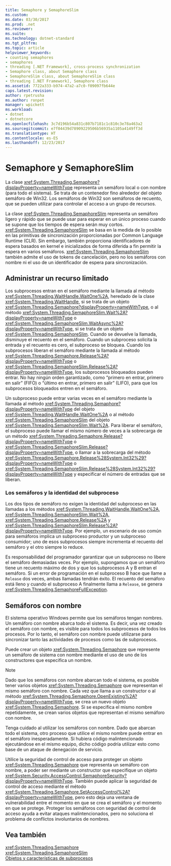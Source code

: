 ```yaml
---
title: Semaphore y SemaphoreSlim
ms.custom: 
ms.date: 03/30/2017
ms.prod: .net
ms.reviewer: 
ms.suite: 
ms.technology: dotnet-standard
ms.tgt_pltfrm: 
ms.topic: article
helpviewer_keywords:
- counting semaphores
- semaphores
- threading [.NET Framework], cross-process synchronization
- Semaphore class, about Semaphore class
- SemaphoreSlim class, about SemaphoreSlim class
- threading [.NET Framework], Semaphore class
ms.assetid: 7722a333-b974-47a2-a7c0-f09097fb644e
caps.latest.revision: 
author: rpetrusha
ms.author: ronpet
manager: wpickett
ms.workload:
- dotnet
- dotnetcore
ms.openlocfilehash: 3c7d196b54a831c807b7181c1c810c3e78a463a2
ms.sourcegitcommit: e7f04439d78909229506b56935a1105a4149ff3d
ms.translationtype: HT
ms.contentlocale: es-ES
ms.lasthandoff: 12/23/2017
---
```

# <a name="semaphore-and-semaphoreslim"></a>Semaphore y SemaphoreSlim
La clase <xref:System.Threading.Semaphore?displayProperty=nameWithType> representa un semáforo local o con nombre (para todo el sistema). Se trata de un contenedor fino alrededor del objeto semáforo de Win32. Los semáforos de Win32 son semáforos de recuento, que se pueden utilizar para controlar el acceso a un grupo de recursos.  
  
 La clase <xref:System.Threading.SemaphoreSlim> representa un semáforo ligero y rápido que se puede usar para esperar en un único proceso cuando se supone que los tiempos de espera serán muy cortos. <xref:System.Threading.SemaphoreSlim> se basa en la medida de lo posible en las primitivas de sincronización proporcionadas por Common Language Runtime (CLR). Sin embargo, también proporciona identificadores de espera basados en kernel e inicializados de forma diferida a fin permitir la espera en varios semáforos. <xref:System.Threading.SemaphoreSlim> también admite el uso de tokens de cancelación, pero no los semáforos con nombre ni el uso de un identificador de espera para sincronización.  
  
## <a name="managing-a-limited-resource"></a>Administrar un recurso limitado  
 Los subprocesos entran en el semáforo mediante la llamada al método <xref:System.Threading.WaitHandle.WaitOne%2A>, heredado de la clase <xref:System.Threading.WaitHandle>, si se trata de un objeto <xref:System.Threading.Semaphore?displayProperty=nameWithType>, o al método <xref:System.Threading.SemaphoreSlim.Wait%2A?displayProperty=nameWithType> o <xref:System.Threading.SemaphoreSlim.WaitAsync%2A?displayProperty=nameWithType>, si se trata de un objeto <xref:System.Threading.SemaphoreSlim>. Cuando se devuelve la llamada, disminuye el recuento en el semáforo. Cuando un subproceso solicita la entrada y el recuento es cero, el subproceso se bloquea. Cuando los subprocesos liberan el semáforo mediante la llamada al método <xref:System.Threading.Semaphore.Release%2A?displayProperty=nameWithType> o <xref:System.Threading.SemaphoreSlim.Release%2A?displayProperty=nameWithType>, los subprocesos bloqueados pueden entrar. No hay ningún orden garantizado, como “primero en entrar, primero en salir” (FIFO) o “último en entrar, primero en salir” (LIFO), para que los subprocesos bloqueados entren en el semáforo.  
  
 Un subproceso puede entrar varias veces en el semáforo mediante la llamada al método <xref:System.Threading.Semaphore?displayProperty=nameWithType> del objeto <xref:System.Threading.WaitHandle.WaitOne%2A> o al método <xref:System.Threading.SemaphoreSlim> del objeto <xref:System.Threading.SemaphoreSlim.Wait%2A>. Para liberar el semáforo, el subproceso puede llamar el mismo número de veces a la sobrecarga de un método <xref:System.Threading.Semaphore.Release?displayProperty=nameWithType> o <xref:System.Threading.SemaphoreSlim.Release?displayProperty=nameWithType>, o llamar a la sobrecarga del método <xref:System.Threading.Semaphore.Release%28System.Int32%29?displayProperty=nameWithType> o <xref:System.Threading.SemaphoreSlim.Release%28System.Int32%29?displayProperty=nameWithType> y especificar el número de entradas que se liberan.  
  
### <a name="semaphores-and-thread-identity"></a>Los semáforos y la identidad del subproceso  
 Los dos tipos de semáforo no exigen la identidad del subproceso en las llamadas a los métodos <xref:System.Threading.WaitHandle.WaitOne%2A>, <xref:System.Threading.SemaphoreSlim.Wait%2A>, <xref:System.Threading.Semaphore.Release%2A> y <xref:System.Threading.SemaphoreSlim.Release%2A?displayProperty=nameWithType>. Por ejemplo, un escenario de uso común para semáforos implica un subproceso productor y un subproceso consumidor; uno de esos subprocesos siempre incrementa el recuento del semáforo y el otro siempre lo reduce.  
  
 Es responsabilidad del programador garantizar que un subproceso no libere el semáforo demasiadas veces. Por ejemplo, supongamos que un semáforo tiene un recuento máximo de dos y que los subprocesos A y B entran el semáforo. Si un error de programación en el subproceso B hace que llame a `Release` dos veces, ambas llamadas tendrán éxito. El recuento del semáforo está lleno y cuando el subproceso A finalmente llama a `Release`, se genera <xref:System.Threading.SemaphoreFullException>.  
  
## <a name="named-semaphores"></a>Semáforos con nombre  
 El sistema operativo Windows permite que los semáforos tengan nombres. Un semáforo con nombre abarca todo el sistema. Es decir, una vez creado el semáforo con nombre, es visible para todos los subprocesos de todos los procesos. Por lo tanto, el semáforo con nombre puede utilizarse para sincronizar tanto las actividades de procesos como las de subprocesos.  
  
 Puede crear un objeto <xref:System.Threading.Semaphore> que represente un semáforo de sistema con nombre mediante el uso de uno de los constructores que especifica un nombre.  
  
> [!NOTE]
>  Dado que los semáforos con nombre abarcan todo el sistema, es posible tener varios objetos <xref:System.Threading.Semaphore> que representan el mismo semáforo con nombre. Cada vez que llama a un constructor o al método <xref:System.Threading.Semaphore.OpenExisting%2A?displayProperty=nameWithType>, se crea un nuevo objeto <xref:System.Threading.Semaphore>. Si se especifica el mismo nombre repetidamente, se crean varios objetos que representan el mismo semáforo con nombre.  
  
 Tenga cuidado al utilizar los semáforos con nombre. Dado que abarcan todo el sistema, otro proceso que utilice el mismo nombre puede entrar en el semáforo inesperadamente. Si hubiera código malintencionado ejecutándose en el mismo equipo, dicho código podría utilizar esto como base de un ataque de denegación de servicio.  
  
 Utilice la seguridad de control de acceso para proteger un objeto <xref:System.Threading.Semaphore> que representa un semáforo con nombre, a poder ser mediante un constructor que especifique un objeto <xref:System.Security.AccessControl.SemaphoreSecurity?displayProperty=nameWithType>. También puede aplicar la seguridad de control de acceso mediante el método <xref:System.Threading.Semaphore.SetAccessControl%2A?displayProperty=nameWithType>, pero esto deja una ventana de vulnerabilidad entre el momento en que se crea el semáforo y el momento en que se protege. Proteger los semáforos con seguridad de control de acceso ayuda a evitar ataques malintencionados, pero no soluciona el problema de conflictos involuntarios de nombres.  
  
## <a name="see-also"></a>Vea también  
 <xref:System.Threading.Semaphore>  
 <xref:System.Threading.SemaphoreSlim>  
 [Objetos y características de subprocesos](../../../docs/standard/threading/threading-objects-and-features.md)
